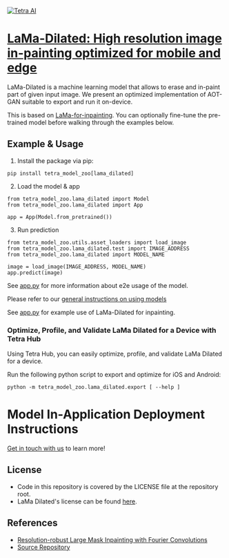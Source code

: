 [![Tetra AI](https://tetra.ai/img/logo.svg)](https://tetra.ai/)

# [LaMa-Dilated: High resolution image in-painting optimized for mobile and edge](https://pr-119.dl2059zyljmsx.amplifyapp.com/model-zoo/lama_dilated)

LaMa-Dilated is a machine learning model that allows to erase and in-paint part of given input image.
We present an optimized implementation of AOT-GAN suitable to export and run it on-device.

This is based on [LaMa-for-inpainting](https://github.com/advimman/lama/tree/main). You can optionally
fine-tune the pre-trained model before walking through the examples below.

## Example & Usage
1. Install the package via pip:
```
pip install tetra_model_zoo[lama_dilated]
```

2. Load the model & app
```
from tetra_model_zoo.lama_dilated import Model
from tetra_model_zoo.lama_dilated import App

app = App(Model.from_pretrained())
```

3. Run prediction
```
from tetra_model_zoo.utils.asset_loaders import load_image
from tetra_model_zoo.lama_dilated.test import IMAGE_ADDRESS
from tetra_model_zoo.lama_dilated import MODEL_NAME

image = load_image(IMAGE_ADDRESS, MODEL_NAME)
app.predict(image)
```

See [app.py](../imagenet_classifier/app.py#L49) for more information about e2e usage of the model.

Please refer to our [general instructions on using models](../../#tetra-model-zoo)


See [app.py](../repaint/app.py#L28) for example use of LaMa-Dilated for inpainting.

### Optimize, Profile, and Validate LaMa Dilated for a Device with Tetra Hub
Using Tetra Hub, you can easily optimize, profile, and validate LaMa Dilated for a device.

Run the following python script to export and optimize for iOS and Android:
```
python -m tetra_model_zoo.lama_dilated.export [ --help ]
```

# Model In-Application Deployment Instructions
<a href="mailto:support@tetra.ai?subject=Request Access for Tetra Hub&body=Interest in using LaMaDilated in model zoo for deploying on-device.">Get in touch with us</a> to learn more!

## License
- Code in this repository is covered by the LICENSE file at the repository root.
- LaMa Dilated's license can be found [here](https://github.com/advimman/lama/blob/main/LICENSE).

## References
* [Resolution-robust Large Mask Inpainting with Fourier Convolutions](https://arxiv.org/abs/2109.07161)
* [Source Repository](https://github.com/advimman/lama)
